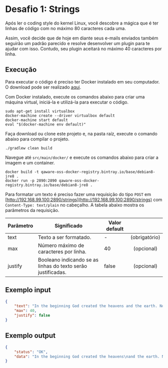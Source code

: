 # Desafio 1: Strings

Após ler o coding style do kernel Linux, você descobre a mágica que é 
ter linhas de código com no máximo 80 caracteres cada uma.

Assim, você decide que de hoje em diante seus e-mails enviados também 
seguirão um padrão parecido e resolve desenvolver um plugin para te ajudar
com isso. Contudo, seu plugin aceitará no máximo 40 caracteres por linha.

## Execução

Para executar o código é preciso ter Docker instalado em seu computador. O download pode ser realizado 
[aqui](https://www.docker.com).

Com Docker instalado, execute os comandos abaixo para criar uma máquina virtual, iniciá-la e utilizá-la para executar o 
código.

```
sudo apt-get install virtualbox
docker-machine create --driver virtualbox default
docker-machine start default
eval "$(docker-machine env default)"
```

Faça download ou clone este projeto e, na pasta raíz, execute o comando abaixo para compilar o projeto.
```
./gradlew clean build
```

Navegue até `src/main/docker/` e execute os comandos abaixo para criar a imagem e um container.

```
docker build -t qaware-oss-docker-registry.bintray.io/base/debian8-jre8 .
docker run -p 2890:2890 qaware-oss-docker-registry.bintray.io/base/debian8-jre8 .
```

Para formatar um texto é preciso fazer uma requisição do tipo `POST` em 
[http://192.168.99.100:2890/strings](http://192.168.99.100:2890/strings) com `Content-Type: text/plain` no cabeçalho. 
A tabela abaixo mostra os parâmetros da requisição.

| Parâmetro | Significado                                                  | Valor default |               |
|-----------|--------------------------------------------------------------|---------------|:-------------:|
| text      | Texto a ser formatado.                                       |       -       | (obrigatório) |
| max       | Número máximo de caracteres por linha.                       |       40      |   (opcional)  |
| justify   | Booleano indicando se as linhas do texto serão justificadas. |     false     |   (opcional)  |

## Exemplo input

```json
{
	"text": "In the beginning God created the heavens and the earth. Now the earth was formless and empty, darkness was over the surface of the deep, and the Spirit of God was hovering over the waters.\nAnd God said, \"Let there be light,\" and there was light. God saw that the light was good, and he separated the light from the darkness. God called the light \"day,\" and the darkness he called \"night.\" And there was evening, and there was morning - the first day.",
	"max": 40,
	"justify": false
}
```

## Exemplo output

```json
{
    "status": "OK",
    "data": "In the beginning God created the heavens\nand the earth. Now the earth was\nformless and empty, darkness was over\nthe surface of the deep, and the Spirit\nof God was hovering over the waters.\nAnd God said, \"Let there be light,\" and\nthere was light. God saw that the light\nwas good, and he separated the light\nfrom the darkness. God called the light\n\"day,\" and the darkness he called\n\"night.\" And there was evening, and\nthere was morning - the first day."
}
```